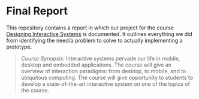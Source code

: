 # Final Report

This repository contains a report in which our project for the course [Designing Interactive Systems](https://www.cs.helsinki.fi/en/courses/582666/2017/k/k/1)
is documented. It outlines everything we did from identifying the need/a problem to solve to 
actually implementing a prototype.

> *Course Synopsis:* Interactive systems pervade our life in mobile, desktop and embedded applications. 
> The course will give an overview of interaction paradigms: from desktop, to mobile, and to 
> ubiquitous computing. The course will give opportunity to students to develop a state-of-the-art
>  interactive system on one of the topics of the course.
